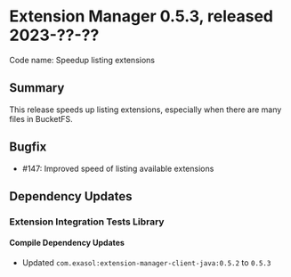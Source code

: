 # Extension Manager 0.5.3, released 2023-??-??

Code name: Speedup listing extensions

## Summary

This release speeds up listing extensions, especially when there are many files in BucketFS.

## Bugfix

* #147: Improved speed of listing available extensions

## Dependency Updates

### Extension Integration Tests Library

#### Compile Dependency Updates

* Updated `com.exasol:extension-manager-client-java:0.5.2` to `0.5.3`
